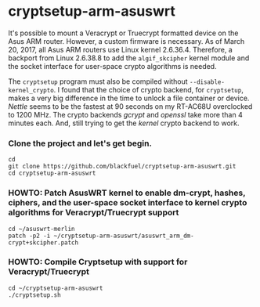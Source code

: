 # cryptsetup-arm-asuswrt

It's possible to mount a Veracrypt or Truecrypt formatted device on the Asus ARM router.  However, a custom firmware is necessary.  As of March 20, 2017, all Asus ARM routers use Linux kernel 2.6.36.4. Therefore, a backport from Linux 2.6.38.8 to add the `algif_skcipher` kernel module and the socket interface for user-space crypto algorithms is needed.  

The `cryptsetup` program must also be compiled without `--disable-kernel_crypto`.  I found that the choice of crypto backend, for `cryptsetup`, makes a very big difference in the time to unlock a file container or device.  *Nettle* seems to be the fastest at 90 seconds on my RT-AC68U overclocked to 1200 MHz.  The crypto backends *gcrypt* and *openssl* take more than 4 minutes each.  And, still trying to get the *kernel* crypto backend to work.

### Clone the project and let's get begin.
```
cd
git clone https://github.com/blackfuel/cryptsetup-arm-asuswrt.git
cd cryptsetup-arm-asuswrt
```

### HOWTO: Patch AsusWRT kernel to enable dm-crypt, hashes, ciphers, and the user-space socket interface to kernel crypto algorithms for Veracrypt/Truecrypt support
```
cd ~/asuswrt-merlin
patch -p2 -i ~/cryptsetup-arm-asuswrt/asuswrt_arm_dm-crypt+skcipher.patch
```

### HOWTO: Compile Cryptsetup with support for Veracrypt/Truecrypt
```
cd ~/cryptsetup-arm-asuswrt
./cryptsetup.sh
```
